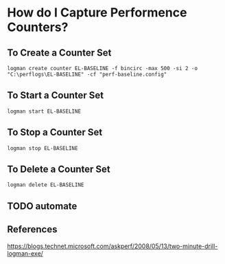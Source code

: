 # How do I Capture Performence Counters?



## To Create a Counter Set
```
logman create counter EL-BASELINE -f bincirc -max 500 -si 2 -o "C:\perflogs\EL-BASELINE" -cf "perf-baseline.config"
```

## To Start a Counter Set
```
logman start EL-BASELINE
```
## To Stop a Counter Set
```
logman stop EL-BASELINE
```
## To Delete a Counter Set
```
logman delete EL-BASELINE
```


## TODO automate



## References
https://blogs.technet.microsoft.com/askperf/2008/05/13/two-minute-drill-logman-exe/
